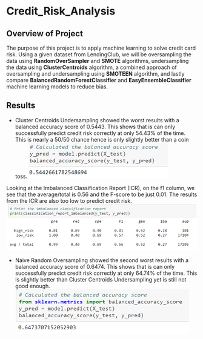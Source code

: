 # Credit_Risk_Analysis

## Overview of Project
The purpose of this project is to apply machine learning to solve credit card risk. Using a given dataset from LendingClub, we will be oversampling the data using **RandomOverSampler** and **SMOTE** algorithms, undersampling the data using **ClusterCentroids** algorithm, a combined approach of oversampling and undersampling using **SMOTEEN** algorithm, and lastly compare **BalancedRandomForestClassifier** and **EasyEnsembleClassifier** machine learning models to reduce bias.

## Results
- Cluster Centroids Undersampling showed the worst results with a balanced accuracy score of 0.5443. This shows that is can only successfully predict credit risk correctly at only 54.43% of the time. This is nearly a 50/50 chance hence is only slightly better than a coin toss.
![Cluster Centroids Undersampling](images/Cluster_Centroids_Undersampling.PNG)

Looking at the Imbalanced Classification Report (ICR), on the f1 column, we see that the average/total is 0.56 and the F-score to be just 0.01. The results from the ICR are also too low to predict credit risk.
![Cluster Centroids Undersampling](images/Cluster_Centroids_Undersampling_f.PNG)
 
 - Naive Random Oversampling showed the second worst results with a balanced accuracy score of 0.6474. This shows that is can only successfully predict credit risk correctly at only 64.74% of the time. This is slightly better than Cluster Centroids Undersampling yet is still not good enough.
![Naive Random Oversampling](images/Naive_Random_Oversampling.PNG)
